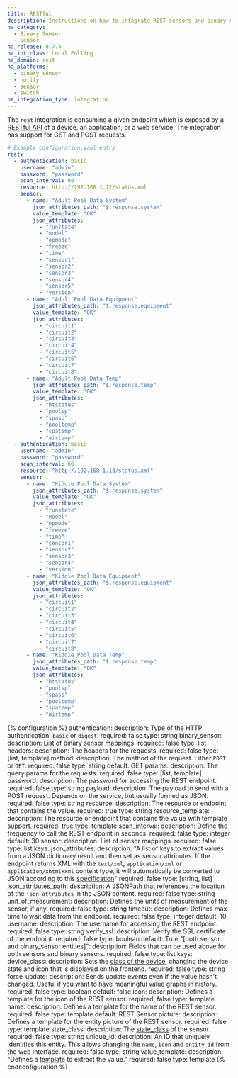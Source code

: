 ```yaml
---
title: RESTful
description: Instructions on how to integrate REST sensors and binary sensors into Home Assistant.
ha_category:
  - Binary Sensor
  - Sensor
ha_release: 0.7.4
ha_iot_class: Local Polling
ha_domain: rest
ha_platforms:
  - binary_sensor
  - notify
  - sensor
  - switch
ha_integration_type: integration
---
```


The `rest` integration is consuming a given endpoint which is exposed by a [RESTful API](https://en.wikipedia.org/wiki/Representational_state_transfer) of a device, an application, or a web service. The integration has support for GET and POST requests.

```yaml
# Example configuration.yaml entry
rest:
  - authentication: basic
    username: "admin"
    password: "password"
    scan_interval: 60
    resource: http://192.168.1.12/status.xml
    sensor:
      - name: "Adult Pool Data System"
        json_attributes_path: "$.response.system"
        value_template: "OK"
        json_attributes:
          - "runstate"
          - "model"
          - "opmode"
          - "freeze"
          - "time"
          - "sensor1"
          - "sensor2"
          - "sensor3"
          - "sensor4"
          - "sensor5"
          - "version"
      - name: "Adult Pool Data Equipment"
        json_attributes_path: "$.response.equipment"
        value_template: "OK"
        json_attributes:
          - "circuit1"
          - "circuit2"
          - "circuit3"
          - "circuit4"
          - "circuit5"
          - "circuit6"
          - "circuit7"
          - "circuit8"
      - name: "Adult Pool Data Temp"
        json_attributes_path: "$.response.temp"
        value_template: "OK"
        json_attributes:
          - "htstatus"
          - "poolsp"
          - "spasp"
          - "pooltemp"
          - "spatemp"
          - "airtemp"
  - authentication: basic
    username: "admin"
    password: "password"
    scan_interval: 60
    resource: "http://192.168.1.13/status.xml"
    sensor:
      - name: "Kiddie Pool Data System"
        json_attributes_path: "$.response.system"
        value_template: "OK"
        json_attributes:
          - "runstate"
          - "model"
          - "opmode"
          - "freeze"
          - "time"
          - "sensor1"
          - "sensor2"
          - "sensor3"
          - "sensor4"
          - "version"
      - name: "Kiddie Pool Data Equipment"
        json_attributes_path: "$.response.equipment"
        value_template: "OK"
        json_attributes:
          - "circuit1"
          - "circuit2"
          - "circuit3"
          - "circuit4"
          - "circuit5"
          - "circuit6"
          - "circuit7"
          - "circuit8"
      - name: "Kiddie Pool Data Temp"
        json_attributes_path: "$.response.temp"
        value_template: "OK"
        json_attributes:
          - "htstatus"
          - "poolsp"
          - "spasp"
          - "pooltemp"
          - "spatemp"
          - "airtemp"
```

{% configuration %}
authentication:
  description:  Type of the HTTP authentication. `basic` or `digest`.
  required: false
  type: string
binary_sensor:
  description: List of binary sensor mappings.
  required: false
  type: list
headers:
  description: The headers for the requests.
  required: false
  type: [list, template]
method:
  description: The method of the request. Either `POST` or `GET`.
  required: false
  type: string
  default: GET
params:
  description: The query params for the requests.
  required: false
  type: [list, template]
password:
  description: The password for accessing the REST endpoint.
  required: false
  type: string
payload:
  description: The payload to send with a POST request. Depends on the service, but usually formed as JSON.
  required: false
  type: string
resource:
  description: The resource or endpoint that contains the value.
  required: true
  type: string
resource_template:
  description: The resource or endpoint that contains the value with template support.
  required: true
  type: template
scan_interval:
  description: Define the frequency to call the REST endpoint in seconds.
  required: false
  type: integer
  default: 30
sensor:
  description: List of sensor mappings.
  required: false
  type: list
  keys:
    json_attributes:
      description: "A list of keys to extract values from a JSON dictionary result and then set as sensor attributes. If the endpoint returns XML with the `text/xml`, `application/xml` or `application/xhtml+xml` content type, it will automatically be converted to JSON according to this [specification](https://www.xml.com/pub/a/2006/05/31/converting-between-xml-and-json.html)"
      required: false
      type: [string, list]
    json_attributes_path:
      description: A [JSONPath](https://goessner.net/articles/JsonPath/) that references the location of the `json_attributes` in the JSON content.
      required: false
      type: string
    unit_of_measurement:
      description: Defines the units of measurement of the sensor, if any.
      required: false
      type: string
timeout:
  description: Defines max time to wait data from the endpoint.
  required: false
  type: integer
  default: 10
username:
  description: The username for accessing the REST endpoint.
  required: false
  type: string
verify_ssl:
  description: Verify the SSL certificate of the endpoint.
  required: false
  type: boolean
  default: True
"[both sensor and binary_sensor entities]":
  description: Fields that can be used above for both sensors and binary sensors.
  required: false
  type: list
  keys:
    device_class:
      description: Sets the [class of the device](/integrations/sensor#device-class), changing the device state and icon that is displayed on the frontend.
      required: false
      type: string
    force_update:
      description: Sends update events even if the value hasn't changed. Useful if you want to have meaningful value graphs in history.
      required: false
      type: boolean
      default: false
    icon:
      description: Defines a template for the icon of the REST sensor.
      required: false
      type: template
    name:
      description: Defines a template for the name of the REST sensor.
      required: false
      type: template
      default: REST Sensor
    picture:
      description: Defines a template for the entity picture of the REST sensor.
      required: false
      type: template
    state_class:
      description: The [state_class](https://developers.home-assistant.io/docs/core/entity/sensor#available-state-classes) of the sensor.
      required: false
      type: string
    unique_id:
      description: An ID that uniquely identifies this entity. This allows changing the `name`, `icon` and `entity_id` from the web interface.
      required: false
      type: string
    value_template:
      description: "Defines a [template](/docs/configuration/templating/#processing-incoming-data) to extract the value."
      required: false
      type: template
{% endconfiguration %}
